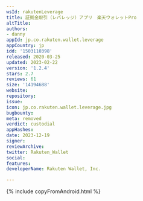 ```yaml
---
wsId: rakutenLeverage
title: 証拠金取引（レバレッジ）アプリ　楽天ウォレットPro
altTitle: 
authors:
- danny
appId: jp.co.rakuten.wallet.leverage
appCountry: jp
idd: '1503110398'
released: 2020-03-25
updated: 2023-02-22
version: '1.2.4'
stars: 2.7
reviews: 61
size: '14194688'
website: 
repository: 
issue: 
icon: jp.co.rakuten.wallet.leverage.jpg
bugbounty: 
meta: removed
verdict: custodial
appHashes: 
date: 2023-12-19
signer: 
reviewArchive: 
twitter: Rakuten_Wallet
social: 
features: 
developerName: Rakuten Wallet, Inc.

---
```


{% include copyFromAndroid.html %}